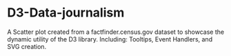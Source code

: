 # D3-Data-journalism
A Scatter plot created from a factfinder.census.gov dataset to showcase the dynamic utility of the D3 library. 
Including: Tooltips, Event Handlers, and SVG creation.
